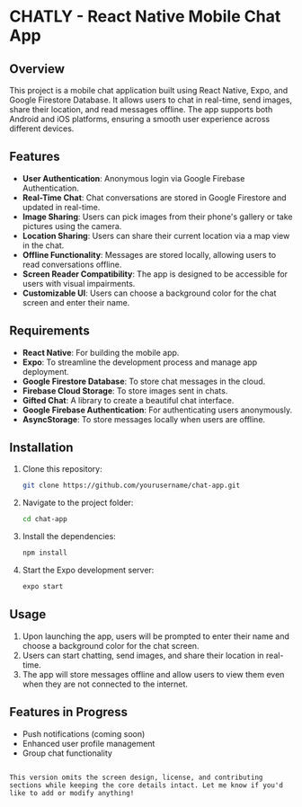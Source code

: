 # CHATLY - React Native Mobile Chat App

## Overview

This project is a mobile chat application built using React Native, Expo, and Google Firestore Database. It allows users to chat in real-time, send images, share their location, and read messages offline. The app supports both Android and iOS platforms, ensuring a smooth user experience across different devices.

## Features

- **User Authentication**: Anonymous login via Google Firebase Authentication.
- **Real-Time Chat**: Chat conversations are stored in Google Firestore and updated in real-time.
- **Image Sharing**: Users can pick images from their phone's gallery or take pictures using the camera.
- **Location Sharing**: Users can share their current location via a map view in the chat.
- **Offline Functionality**: Messages are stored locally, allowing users to read conversations offline.
- **Screen Reader Compatibility**: The app is designed to be accessible for users with visual impairments.
- **Customizable UI**: Users can choose a background color for the chat screen and enter their name.

## Requirements

- **React Native**: For building the mobile app.
- **Expo**: To streamline the development process and manage app deployment.
- **Google Firestore Database**: To store chat messages in the cloud.
- **Firebase Cloud Storage**: To store images sent in chats.
- **Gifted Chat**: A library to create a beautiful chat interface.
- **Google Firebase Authentication**: For authenticating users anonymously.
- **AsyncStorage**: To store messages locally when users are offline.

## Installation

1. Clone this repository:
   ```bash
   git clone https://github.com/yourusername/chat-app.git
   ```
2. Navigate to the project folder:
   ```bash
   cd chat-app
   ```
3. Install the dependencies:
   ```bash
   npm install
   ```
4. Start the Expo development server:
   ```bash
   expo start
   ```

## Usage

1. Upon launching the app, users will be prompted to enter their name and choose a background color for the chat screen.
2. Users can start chatting, send images, and share their location in real-time.
3. The app will store messages offline and allow users to view them even when they are not connected to the internet.

## Features in Progress

- Push notifications (coming soon)
- Enhanced user profile management
- Group chat functionality
```

This version omits the screen design, license, and contributing sections while keeping the core details intact. Let me know if you'd like to add or modify anything!
